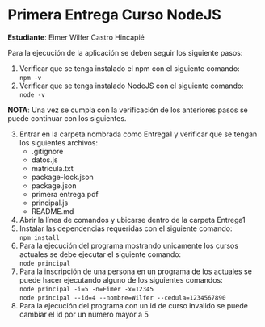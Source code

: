# Primera Entrega Curso NodeJS

**Estudiante**: Eimer Wilfer Castro Hincapié

Para la ejecución de la aplicación se deben seguir los siguiente pasos:

1. Verificar que se tenga instalado el npm con el siguiente comando:  
    `npm -v`
2. Verificar que se tenga instalado NodeJS con el siguiente comando:  
    `node -v`

**NOTA**: Una vez se cumpla con la verificación de los anteriores pasos se puede continuar con los siguientes.

3. Entrar en la carpeta nombrada como Entrega1 y verificar que se tengan los siguientes archivos:
    * .gitignore
    * datos.js
    * matricula.txt
    * package-lock.json
    * package.json
    * primera entrega.pdf
    * principal.js
    * README.md
4. Abrir la línea de comandos y ubicarse dentro de la carpeta Entrega1
5. Instalar las dependencias requeridas con el siguiente comando:  
    `npm install`
6. Para la ejecución del programa mostrando unicamente los cursos actuales se debe ejecutar el siguiente comando:  
    `node principal`
7. Para la inscripción de una persona en un programa de los actuales se puede hacer ejecutando alguno de los siguientes comandos:  
    `node principal -i=5 -n=Eimer -x=12345`  
    `node principal --id=4 --nombre=Wilfer --cedula=1234567890`  
8. Para la ejecución del programa con un id de curso invalido se puede cambiar el id por un número mayor a 5